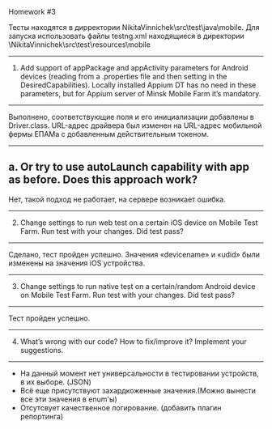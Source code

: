 Homework #3

Тесты находятся в дирректории NikitaVinnichek\src\test\java\mobile. Для запуска использовать файлы testng.xml
находящиеся в директории \NikitaVinnichek\src\test\resources\mobile

------------------------------------------------------------------------------------------------------------------------
1. Add support of appPackage and appActivity parameters for Android devices (reading from a .properties file and then setting in the DesiredCapabilities). Locally installed Appium DT has no need in these parameters, but for Appium server of Minsk Mobile Farm it’s mandatory.
------------------------------------------------------------------------------------------------------------------------
Выполнено, соответствующие поля и его инициализации добавлены в Driver.class.
URL-адрес драйвера был изменен на URL-адрес мобильной фермы ЕПАМа с добавленным действительным токеном.

------------------------------------------------------------------------------------------------------------------------
a.	Or try to use autoLaunch capability with app as before. Does this approach work?
------------------------------------------------------------------------------------------------------------------------

Нет, такой подход не работает, на сервере возникает ошибка.

------------------------------------------------------------------------------------------------------------------------
2. Change settings to run web test on a certain iOS device on Mobile Test Farm. Run test with your changes. Did test pass?
------------------------------------------------------------------------------------------------------------------------

Сделано, тест пройден успешно. Значения «devicename» и «udid»  были изменены на значения iOS устройства.

------------------------------------------------------------------------------------------------------------------------
3. Change settings to run native test on a certain/random Android device on Mobile Test Farm. Run test with your changes. Did test pass?
------------------------------------------------------------------------------------------------------------------------

Тест пройден успешно.

------------------------------------------------------------------------------------------------------------------------
4. What’s wrong with our code? How to fix/improve it? Implement your suggestions.
------------------------------------------------------------------------------------------------------------------------

- На данный момент нет универсальности в тестировании устройств, в их выборе. (JSON)
- Всё еще присутствуют захардкоженные значения.(Можно вынести все эти значения в enum'ы)
- Отсутсвует качественное логирование. (добавить плагин репортинга)
